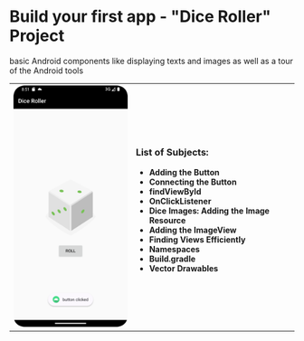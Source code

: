 # Build your first app - "Dice Roller" Project

basic Android components like displaying texts and images as well as a tour of the Android tools
<table>
  <tr>
    <th><img src=".\readme.resources\home.png" alt="Dice Roller page"/></th>
    <th><h3 style="text-align:left">List of Subjects:</h3>
        <ul>
            <li style="text-align:left">Adding the Button</li>
            <li style="text-align:left">Connecting the Button</li>
            <li style="text-align:left">findViewById</li>
            <li style="text-align:left">OnClickListener</li>
	        <li style="text-align:left">Dice Images: Adding the Image Resource</li>
	        <li style="text-align:left">Adding the ImageView</li>
	        <li style="text-align:left">Finding Views Efficiently</li>
	        <li style="text-align:left">Namespaces</li>
	        <li style="text-align:left">Build.gradle</li>
	        <li style="text-align:left">Vector Drawables</li>
        </ul>    
    </th>
  </tr>
</table>


